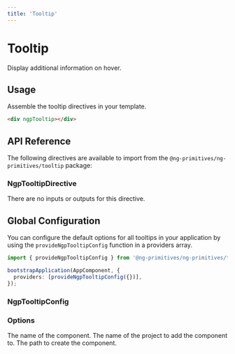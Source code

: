 ```yaml
---
title: 'Tooltip'
---
```


# Tooltip

Display additional information on hover.

<docs-example name="tooltip"></docs-example>

## Usage

Assemble the tooltip directives in your template.

```html
<div ngpTooltip></div>
```

## API Reference

The following directives are available to import from the `@ng-primitives/ng-primitives/tooltip` package:

### NgpTooltipDirective

There are no inputs or outputs for this directive.

## Global Configuration

You can configure the default options for all tooltips in your application by using the `provideNgpTooltipConfig` function in a providers array.

```ts
import { provideNgpTooltipConfig } from '@ng-primitives/ng-primitives/tooltip';

bootstrapApplication(AppComponent, {
  providers: [provideNgpTooltipConfig({})],
});
```

### NgpTooltipConfig

### Options

<ResponseField name="name" type="string">
  The name of the component.
</ResponseField>

<ResponseField name="project" type="string">
  The name of the project to add the component to.
</ResponseField>

<ResponseField name="path" type="string">
  The path to create the component.
</ResponseField>
